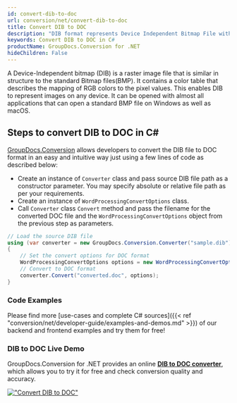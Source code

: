 ```yaml
---
id: convert-dib-to-doc
url: conversion/net/convert-dib-to-doc
title: Convert DIB to DOC
description: "DIB format represents Device Independent Bitmap File with .dib extension. Learn how to convert DIB to DOC file programmatically in C# language using GroupDocs.Conversion for .NET library."
keywords: Convert DIB to DOC in C#
productName: GroupDocs.Conversion for .NET
hideChildren: False
---
```


A Device-Independent bitmap (DIB) is a raster image file that is similar in structure to the standard Bitmap files(BMP). It contains a color table that describes the mapping of RGB colors to the pixel values. This enables DIB to represent images on any device. It can be opened with almost all applications that can open a standard BMP file on Windows as well as macOS.

## Steps to convert DIB to DOC in C#

[GroupDocs.Conversion](https://products.groupdocs.com/conversion/net) allows developers to convert the DIB file to DOC format in an easy and intuitive way just using a few lines of code as described below:

* Create an instance of `Converter` class and pass source DIB file path as a constructor parameter. You may specify absolute or relative file path as per your requirements. 
* Create an instance of `WordProcessingConvertOptions` class.
* Call `Converter` class `Convert` method and pass the filename for the converted DOC file and the `WordProcessingConvertOptions` object from the previous step as parameters.

```csharp
// Load the source DIB file
using (var converter = new GroupDocs.Conversion.Converter("sample.dib"))
{
    // Set the convert options for DOC format
    WordProcessingConvertOptions options = new WordProcessingConvertOptions();
    // Convert to DOC format
    converter.Convert("converted.doc", options);
}
```

### Code Examples

Please find more [use-cases and complete C# sources]({{< ref "conversion/net/developer-guide/examples-and-demos.md" >}}) of our backend and frontend examples and try them for free!

### DIB to DOC Live Demo

GroupDocs.Conversion for .NET provides an online [**DIB to DOC converter**](https://products.groupdocs.app/conversion/dib-to-doc), which allows you to try it for free and check conversion quality and accuracy.

[!["Convert DIB to DOC"](conversion/net/images/convert-dib-to-doc.png)](https://products.groupdocs.app/conversion/dib-to-doc)
